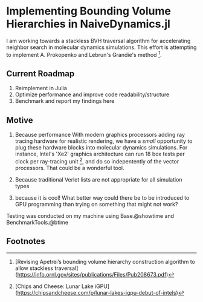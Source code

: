 # Implementing Bounding Volume Hierarchies in NaiveDynamics.jl
I am working towards a stackless BVH traversal algorithm for accelerating neighbor search in molecular dynamics simulations. This effort is attempting to implement A. Prokopenko and Lebrun's Grandie's method [^1].



## Current Roadmap
1. Reimplement in Julia
2. Optimize performance and improve code readability/structure
3. Benchmark and report my findings here

## Motive
1. Because performance
    With modern graphics processors adding ray tracing hardware for realistic rendering, we have a *small* opportunity to plug these hardware blocks into molecular dynamics simulations. For instance, Intel's 'Xe2' graphics architecture can run 18 box tests per clock per ray-tracing unit [^2], and do so indepentently of the vector processors. That could be a wonderful tool.
    


2. Because traditional Verlet lists are not appropriate for all simulation types

3. because it is cool! What better way could there be to be introduced to GPU programming than trying on something that might not work?



Testing was conducted on my machine using Base.@showtime and BenchmarkTools.@btime







## Footnotes

[^1]: [Revising Apetrei’s bounding volume hierarchy construction algorithm to allow stackless traversal] (https://info.ornl.gov/sites/publications/Files/Pub208673.pdf)
[^2]: [Chips and Cheese: Lunar Lake iGPU] (https://chipsandcheese.com/p/lunar-lakes-igpu-debut-of-intels)